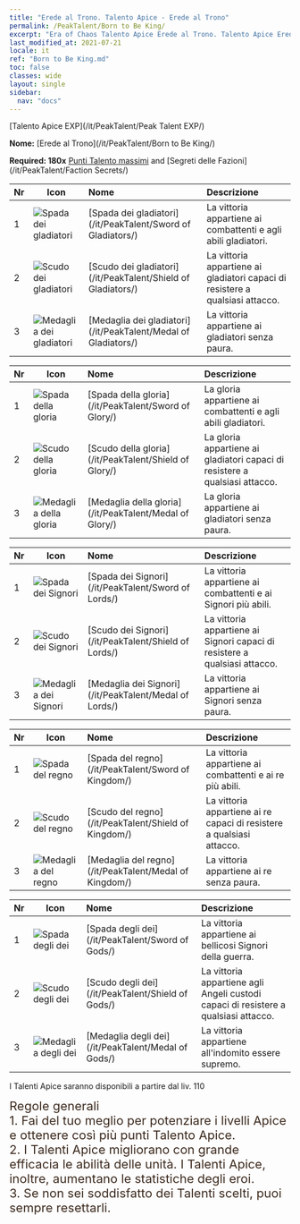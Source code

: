 ```yaml
---
title: "Erede al Trono. Talento Apice - Erede al Trono"
permalink: /PeakTalent/Born to Be King/
excerpt: "Era of Chaos Talento Apice Erede al Trono. Talento Apice Erede al Trono. Erede al Trono"
last_modified_at: 2021-07-21
locale: it
ref: "Born to Be King.md"
toc: false
classes: wide
layout: single
sidebar:
  nav: "docs"
---
```


  [Talento Apice EXP](/it/PeakTalent/Peak Talent EXP/)

  **Nome:** [Erede al Trono](/it/PeakTalent/Born to Be King/)

  **Required: 180x** [Punti Talento massimi](/ItemsIT/con_934/) and [Segreti delle Fazioni](/it/PeakTalent/Faction Secrets/)

  | Nr | Icon | Nome | Descrizione |
  |:---|------|:-----------|:-----------|
  | 1 | ![Spada dei gladiatori](/images/pt/talent_4101.png) | [Spada dei gladiatori](/it/PeakTalent/Sword of Gladiators/) | La vittoria appartiene ai combattenti e agli abili gladiatori. |
  | 2 | ![Scudo dei gladiatori](/images/pt/talent_4102.png) | [Scudo dei gladiatori](/it/PeakTalent/Shield of Gladiators/) | La vittoria appartiene ai gladiatori capaci di resistere a qualsiasi attacco. |
  | 3 | ![Medaglia dei gladiatori](/images/pt/talent_4103.png) | [Medaglia dei gladiatori](/it/PeakTalent/Medal of Gladiators/) | La vittoria appartiene ai gladiatori senza paura. |


  | Nr | Icon | Nome | Descrizione |
  |:---|------|:-----------|:-----------|
  | 1 | ![Spada della gloria](/images/pt/talent_4201.png) | [Spada della gloria](/it/PeakTalent/Sword of Glory/) | La gloria appartiene ai combattenti e agli abili gladiatori. |
  | 2 | ![Scudo della gloria](/images/pt/talent_4202.png) | [Scudo della gloria](/it/PeakTalent/Shield of Glory/) | La gloria appartiene ai gladiatori capaci di resistere a qualsiasi attacco. |
  | 3 | ![Medaglia della gloria](/images/pt/talent_4203.png) | [Medaglia della gloria](/it/PeakTalent/Medal of Glory/) | La gloria appartiene ai gladiatori senza paura. |


  | Nr | Icon | Nome | Descrizione |
  |:---|------|:-----------|:-----------|
  | 1 | ![Spada dei Signori](/images/pt/talent_4301.png) | [Spada dei Signori](/it/PeakTalent/Sword of Lords/) | La vittoria appartiene ai combattenti e ai Signori più abili. |
  | 2 | ![Scudo dei Signori](/images/pt/talent_4302.png) | [Scudo dei Signori](/it/PeakTalent/Shield of Lords/) | La vittoria appartiene ai Signori capaci di resistere a qualsiasi attacco. |
  | 3 | ![Medaglia dei Signori](/images/pt/talent_4303.png) | [Medaglia dei Signori](/it/PeakTalent/Medal of Lords/) | La vittoria appartiene ai Signori senza paura. |


  | Nr | Icon | Nome | Descrizione |
  |:---|------|:-----------|:-----------|
  | 1 | ![Spada del regno](/images/pt/talent_4401.png) | [Spada del regno](/it/PeakTalent/Sword of Kingdom/) | La vittoria appartiene ai combattenti e ai re più abili. |
  | 2 | ![Scudo del regno](/images/pt/talent_4402.png) | [Scudo del regno](/it/PeakTalent/Shield of Kingdom/) | La vittoria appartiene ai re capaci di resistere a qualsiasi attacco. |
  | 3 | ![Medaglia del regno](/images/pt/talent_4403.png) | [Medaglia del regno](/it/PeakTalent/Medal of Kingdom/) | La vittoria appartiene ai re senza paura. |


  | Nr | Icon | Nome | Descrizione |
  |:---|------|:-----------|:-----------|
  | 1 | ![Spada degli dei](/images/pt/talent_4501.png) | [Spada degli dei](/it/PeakTalent/Sword of Gods/) | La vittoria appartiene ai bellicosi Signori della guerra. |
  | 2 | ![Scudo degli dei](/images/pt/talent_4502.png) | [Scudo degli dei](/it/PeakTalent/Shield of Gods/) | La vittoria appartiene agli Angeli custodi capaci di resistere a qualsiasi attacco. |
  | 3 | ![Medaglia degli dei](/images/pt/talent_4503.png) | [Medaglia degli dei](/it/PeakTalent/Medal of Gods/) | La vittoria appartiene all'indomito essere supremo. |



  I Talenti Apice saranno disponibili a partire dal liv. 110

  <span style="color: #3c2a1e;font-size:22px">Regole generali</span><br/><span style="color: #3c2a1e;font-size:22px">1. Fai del tuo meglio per potenziare i livelli Apice e ottenere così più punti Talento Apice. </span><br/><span style="color: #3c2a1e;font-size:22px">2. I Talenti Apice migliorano con grande efficacia le abilità delle unità. I Talenti Apice, inoltre, aumentano le statistiche degli eroi. </span><br/><span style="color: #3c2a1e;font-size:22px">3. Se non sei soddisfatto dei Talenti scelti, puoi sempre resettarli.</span><br/>

